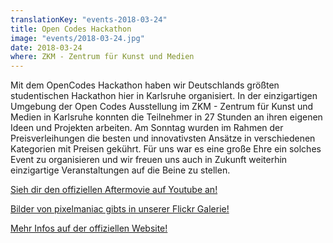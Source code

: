 ```yaml
---
translationKey: "events-2018-03-24"
title: Open Codes Hackathon
image: "events/2018-03-24.jpg"
date: 2018-03-24
where: ZKM - Zentrum für Kunst und Medien
---
```

Mit dem OpenCodes Hackathon haben wir Deutschlands größten studentischen Hackathon hier in Karlsruhe organisiert. In der einzigartigen Umgebung der Open Codes Ausstellung im ZKM - Zentrum für Kunst und Medien in Karlsruhe konnten die Teilnehmer in 27 Stunden an ihren eigenen Ideen und Projekten arbeiten. Am Sonntag wurden im Rahmen der Preisverleihungen die besten und innovativsten Ansätze in verschiedenen Kategorien mit Preisen gekührt. Für uns war es eine große Ehre ein solches Event zu organisieren und wir freuen uns auch in Zukunft weiterhin einzigartige Veranstaltungen auf die Beine zu stellen.

[Sieh dir den offiziellen Aftermovie auf Youtube an!](https://youtu.be/-a3AVD9Izk0/)

[Bilder von pixelmaniac gibts in unserer Flickr Galerie!](https://flic.kr/s/aHsmdLB7AN)

[Mehr Infos auf der offiziellen Website!](https://opencodes.io/)
